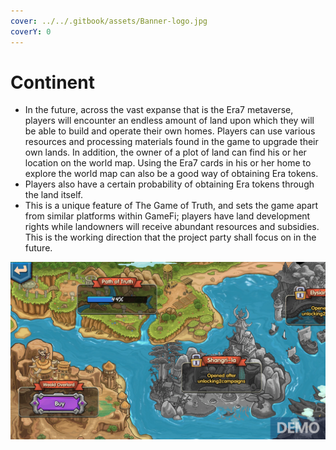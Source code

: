 ```yaml
---
cover: ../../.gitbook/assets/Banner-logo.jpg
coverY: 0
---
```


# Continent

* In the future, across the vast expanse that is the Era7 metaverse, players will encounter an endless amount of land upon which they will be able to build and operate their own homes. Players can use various resources and processing materials found in the game to upgrade their own lands. In addition, the owner of a plot of land can find his or her location on the world map. Using the Era7 cards in his or her home to explore the world map can also be a good way of obtaining Era tokens.
* Players also have a certain probability of obtaining Era tokens through the land itself.
* This is a unique feature of The Game of Truth, and sets the game apart from similar platforms within GameFi; players have land development rights while landowners will receive abundant resources and subsidies. This is the working direction that the project party shall focus on in the future.

![](../../.gitbook/assets/PVE.png)
